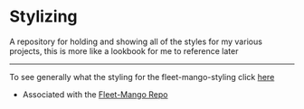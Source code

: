 # Stylizing
A repository for holding and showing all of the styles for my various projects, this is more like a lookbook for me to reference later

<hr>

To see generally what the styling for the fleet-mango-styling click [here](https://bhaessler.github.io/Stylizing/fleet-mango-styling/index.html)
- Associated with the [Fleet-Mango Repo](https://github.com/BHaessler/Fleet_Mango)
